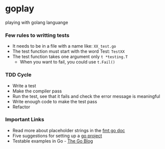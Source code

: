 # goplay
playing with golang languange

### Few rules to writting tests

- It needs to be in a file with a name like: `XX_test.go`
- The test function must start with the word Test: `TestXX`
- The test function takes one argument only `t *testing.T`
    - When you want to fail, you could use `t.Fail()`

### TDD Cycle

- Write a test
- Make the compiler pass
- Run the test, see that it fails and check the error message is meaningful
- Write enough code to make the test pass
- Refactor

### Important Links

- Read more about placeholder strings in the [fmt go doc](https://golang.org/pkg/fmt/#hdr-Printing)
- Five suggestions for setting up a [go project](https://dave.cheney.net/2014/12/01/five-suggestions-for-setting-up-a-go-project)
- Testable examples in Go - [The Go Blog](https://blog.golang.org/examples)
